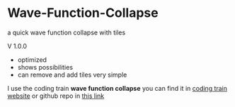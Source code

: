 # Wave-Function-Collapse
a quick wave function collapse with tiles



V 1.0.0
- optimized
- shows possibilities
- can remove and add tiles very simple

I use the coding train **wave function collapse** you can find it in [coding train website](https://thecodingtrain.com/challenges/171-wave-function-collapse) or github repo in [this link](https://github.com/CodingTrain/Wave-Function-Collapse)
